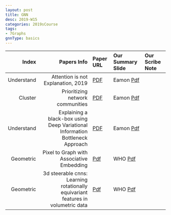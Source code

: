 ```yaml
---
layout: post
title: GNN   
desc: 2019-W15
categories: 2019sCourse
tags:
- 7Graphs
gnnType: basics
---
```


| Index | Papers Info | Paper URL| Our Summary Slide |Our Scribe Note |
| -----: | -------------------------------: | :----- | :----- | :----- | 
| Understand | Attention is not Explanation, 2019   | [PDF](https://arxiv.org/abs/1902.10186)   | Eamon [Pdf]() |  | 
| Cluster | Prioritizing network communities  | [PDF]()   | Eamon [Pdf]() |  | 
| Understand | Explaining a black-box using Deep Variational Information Bottleneck Approach  | [PDF]()   | Eamon [Pdf]() |  | 
| Geometric | Pixel to Graph with Associative Embedding  | [Pdf]() | WHO [Pdf]() |  |
| Geometric | 3d steerable cnns: Learning rotationally equivariant features in volumetric data  | [Pdf]() | WHO [Pdf]() |  |